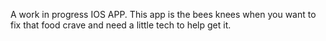 A work in progress IOS APP. This app is the bees knees when you want to fix that food crave and need a little tech to help get it.
